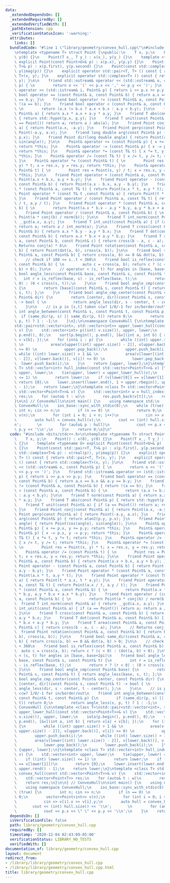 ```yaml
---
data:
  _extendedDependsOn: []
  _extendedRequiredBy: []
  _extendedVerifiedWith: []
  _pathExtension: cpp
  _verificationStatusIcon: ':warning:'
  attributes:
    links: []
  bundledCode: "#line 1 \"library/geometry/convex_hull.cpp\"\n#include <bits/stdc++.h>\n\
    \ntemplate <typename T> struct Point {\npublic:\n    T x, y;\n    Point() : x(0),\
    \ y(0) {}\n    Point(T x_, T y_) : x(x_), y(y_) {}\n    template <typename U>\
    \ explicit Point(const Point<U>& p) : x(p.x), y(p.y) {}\n    Point(const std::pair<T,\
    \ T>& p) : x(p.first), y(p.second) {}\n    Point(const std::complex<T>& p) : x(real(p)),\
    \ y(imag(p)) {}\n    explicit operator std::pair<T, T> () const { return std::pair<T,\
    \ T>(x, y); }\n    explicit operator std::complex<T> () const { return std::complex<T>(x,\
    \ y); }\n\n    friend std::ostream& operator << (std::ostream& o, const Point&\
    \ p) { \n        return o << '(' << p.x << ',' << p.y << ')'; }\n    friend std::istream&\
    \ operator >> (std::istream& i, Point& p) { return i >> p.x >> p.y; }\n    friend\
    \ bool operator == (const Point& a, const Point& b) { return a.x == b.x && a.y\
    \ == b.y; }\n    friend bool operator != (const Point& a, const Point& b) { return\
    \ !(a == b); }\n    friend bool operator < (const Point& a, const Point& b) {\
    \ \n        return (a.x != b.x ? a.x < b.x : a.y < b.y); }\n\n    friend T norm(const\
    \ Point& a) { return a.x * a.x + a.y * a.y; }\n    friend T abs(const Point& p)\
    \ { return std::hypot(p.x, p.y); }\n    friend T unit(const Point& a) { if (a\
    \ == Point()) return a; return a / abs(a); }\n    friend Point conj(const Point&\
    \ a) { return Point(a.x, -a.y); }\n    friend Point perp(const Point& a) { return\
    \ Point(-a.y, a.x); }\n    friend long double arg(const Point& p) { return atan2(p.y,\
    \ p.x); }\n    friend Point dir(long double angle) { return Point(cos(angle),\
    \ sin(angle)); }\n\n    Point& operator += (const Point& p) { x += p.x, y += p.y;\
    \ return *this; }\n    Point& operator -= (const Point& p) { x -= p.x, y -= p.y;\
    \ return *this; }\n    Point& operator *= (const T& t) { x *= t, y *= t; return\
    \ *this; }\n    Point& operator /= (const T& t) { x /= t, y /= t; return *this;\
    \ }\n    Point& operator *= (const Point& t) { \n        Point res = Point(x,\
    \ y) * t; x = res.x, y = res.y; return *this; }\n    Point& operator /= (const\
    \ Point& t) { \n        Point res = Point(x, y) / t; x = res.x, y = res.y; return\
    \ *this; }\n\n    friend Point operator + (const Point& a, const Point& b) { return\
    \ Point(a.x + b.x, a.y + b.y); }\n    friend Point operator - (const Point& a,\
    \ const Point& b) { return Point(a.x - b.x, a.y - b.y); }\n    friend Point operator\
    \ * (const Point& a, const T& t) { return Point(a.x * t, a.y * t); }\n    friend\
    \ Point operator * (const T& t ,const Point& a) { return Point(t * a.x, t * a.y);\
    \ }\n    friend Point operator / (const Point& a, const T& t) { return Point(a.x\
    \ / t, a.y / t); }\n    friend Point operator * (const Point& a, const Point&\
    \ b) { \n        return Point(a.x * b.x - a.y * b.y, a.y * b.x + a.x * b.y); }\n\
    \    friend Point operator / (const Point& a, const Point& b) { \n        return\
    \ Point(a * conj(b) / norm(b)); }\n\n    friend T int_norm(const Point& a) { return\
    \ __gcd(a.x, a.y); }\n    friend T int_unit(const Point& a) { if (a == Point())\
    \ return a; return a / int_norm(a); }\n\n    friend T cross(const Point& a, const\
    \ Point& b) { return a.x * b.y - a.y * b.x; }\n    friend T dot(const Point& a,\
    \ const Point& b) { return a.x * b.x + a.y * b.y; }\n    friend T area(const Point&\
    \ a, const Point& b, const Point& c) { return cross(b - a, c - a); }\n\n    //\
    \ Returns conj(a) * b\n    friend Point rotation(const Point& a, const Point&\
    \ b) { return Point(dot(a, b), cross(a, b)); }\n\n    friend bool same_dir(const\
    \ Point& a, const Point& b) { return cross(a, b) == 0 && dot(a, b) > 0; }\n\n\
    \    // check if 180 <= s..t < 360\n    friend bool is_reflex(const Point& a,\
    \ const Point& b) { \n        auto c = cross(a, b); return c ? (c < 0) : (dot(a,\
    \ b) < 0); }\n\n    // operator < (s, t) for angles in [base, base+2pi)\n    friend\
    \ bool angle_less(const Point& base, const Point& s, const Point& t) {\n     \
    \   int r = is_reflex(base, s) - is_reflex(base, t);\n        return r ? (r <\
    \ 0) : (0 < cross(s, t));\n    }\n\n    friend bool angle_cmp(const Point& base)\
    \ {\n        return [base](const Point& s, const Point& t) { return angle_less(base,\
    \ s, t); };\n    }\n    friend bool angle_cmp_center(const Point& center, const\
    \ Point& dir) {\n        return [center, dir](const Point& s, const Point& t)\
    \ -> bool { \n            return angle_less(dir, s - center, t - center); };\n\
    \    }\n\n    // is p in [s,t] taken ccw? 1/0/-1 for in/border/out\n    friend\
    \ int angle_between(const Point& s, const Point& t, const Point& p) {\n      \
    \  if (same_dir(p, s) || same_dir(p, t)) return 0;\n        return angle_less(s,\
    \ p, t) ? 1 : -1;\n    }\n};\n\nnamespace ConvexHull {\n\ntemplate <class T>\n\
    std::pair<std::vector<int>, std::vector<int>> upper_lower_hull(const std::vector<Point<T>>&\
    \ v) {\n    std::vector<int> p((int) v.size()), upper, lower;\n    iota(p.begin(),\
    \ p.end(), 0);\n    sort(p.begin(), p.end(), [&v](int a, int b) { return v[a]\
    \ < v[b]; });\n    for (int& i : p) {\n        while ((int) upper.size() > 1 &&\
    \ \n            area(v[upper[(int) upper.size() - 2]], v[upper.back()], v[i])\
    \ >= 0) \n            upper.pop_back();\n        upper.push_back(i);\n       \
    \ while ((int) lower.size() > 1 && \n            area(v[lower[(int) lower.size()\
    \ - 2]], v[lower.back()], v[i]) <= 0) \n            lower.pop_back();\n      \
    \  lower.push_back(i);\n    }\n    return {upper, lower};\n}\ntemplate <class\
    \ T> std::vector<int> hull_index(const std::vector<Point<T>>& v) {\n    std::vector<int>\
    \ upper, lower;\n    tie(upper, lower) = upper_lower_hull(v);\n    if ((int) lower.size()\
    \ <= 1) \n        return lower;\n    if (v[lower[0]] == v[lower[1]])\n       \
    \ return {0};\n    lower.insert(lower.end(), 1 + upper.rbegin(), upper.rend()\
    \ - 1);\n    return lower;\n}\ntemplate <class T> std::vector<Point<T>> convex_hull(const\
    \ std::vector<Point<T>>& v) {\n    std::vector<int> w = hull_index(v);\n    std::vector<Point<T>>\
    \ res;\n    for (auto& t : w)\n        res.push_back(v[t]);\n    return res;\n\
    }\n\n} // ConvexHull\n\nint main() {\n    using namespace std;\n    using namespace\
    \ ConvexHull;\n    ios_base::sync_with_stdio(0);\n    while (true) {\n       \
    \ int n; cin >> n;\n        if (n == 0) \n            return 0;\n        vector<Point<int>>\
    \ v(n);\n        for (int i = 0; i < n; i++)\n            cin >> v[i].x >> v[i].y;\n\
    \        auto hull = convex_hull(v);\n        cout << (int) hull.size() << '\\\
    n';       \n        for (auto& p : hull)\n            cout << p.x << \" \" <<\
    \ p.y << '\\n';\n    }\n    return 0;\n}\n"
  code: "#include <bits/stdc++.h>\n\ntemplate <typename T> struct Point {\npublic:\n\
    \    T x, y;\n    Point() : x(0), y(0) {}\n    Point(T x_, T y_) : x(x_), y(y_)\
    \ {}\n    template <typename U> explicit Point(const Point<U>& p) : x(p.x), y(p.y)\
    \ {}\n    Point(const std::pair<T, T>& p) : x(p.first), y(p.second) {}\n    Point(const\
    \ std::complex<T>& p) : x(real(p)), y(imag(p)) {}\n    explicit operator std::pair<T,\
    \ T> () const { return std::pair<T, T>(x, y); }\n    explicit operator std::complex<T>\
    \ () const { return std::complex<T>(x, y); }\n\n    friend std::ostream& operator\
    \ << (std::ostream& o, const Point& p) { \n        return o << '(' << p.x << ','\
    \ << p.y << ')'; }\n    friend std::istream& operator >> (std::istream& i, Point&\
    \ p) { return i >> p.x >> p.y; }\n    friend bool operator == (const Point& a,\
    \ const Point& b) { return a.x == b.x && a.y == b.y; }\n    friend bool operator\
    \ != (const Point& a, const Point& b) { return !(a == b); }\n    friend bool operator\
    \ < (const Point& a, const Point& b) { \n        return (a.x != b.x ? a.x < b.x\
    \ : a.y < b.y); }\n\n    friend T norm(const Point& a) { return a.x * a.x + a.y\
    \ * a.y; }\n    friend T abs(const Point& p) { return std::hypot(p.x, p.y); }\n\
    \    friend T unit(const Point& a) { if (a == Point()) return a; return a / abs(a);\
    \ }\n    friend Point conj(const Point& a) { return Point(a.x, -a.y); }\n    friend\
    \ Point perp(const Point& a) { return Point(-a.y, a.x); }\n    friend long double\
    \ arg(const Point& p) { return atan2(p.y, p.x); }\n    friend Point dir(long double\
    \ angle) { return Point(cos(angle), sin(angle)); }\n\n    Point& operator += (const\
    \ Point& p) { x += p.x, y += p.y; return *this; }\n    Point& operator -= (const\
    \ Point& p) { x -= p.x, y -= p.y; return *this; }\n    Point& operator *= (const\
    \ T& t) { x *= t, y *= t; return *this; }\n    Point& operator /= (const T& t)\
    \ { x /= t, y /= t; return *this; }\n    Point& operator *= (const Point& t) {\
    \ \n        Point res = Point(x, y) * t; x = res.x, y = res.y; return *this; }\n\
    \    Point& operator /= (const Point& t) { \n        Point res = Point(x, y) /\
    \ t; x = res.x, y = res.y; return *this; }\n\n    friend Point operator + (const\
    \ Point& a, const Point& b) { return Point(a.x + b.x, a.y + b.y); }\n    friend\
    \ Point operator - (const Point& a, const Point& b) { return Point(a.x - b.x,\
    \ a.y - b.y); }\n    friend Point operator * (const Point& a, const T& t) { return\
    \ Point(a.x * t, a.y * t); }\n    friend Point operator * (const T& t ,const Point&\
    \ a) { return Point(t * a.x, t * a.y); }\n    friend Point operator / (const Point&\
    \ a, const T& t) { return Point(a.x / t, a.y / t); }\n    friend Point operator\
    \ * (const Point& a, const Point& b) { \n        return Point(a.x * b.x - a.y\
    \ * b.y, a.y * b.x + a.x * b.y); }\n    friend Point operator / (const Point&\
    \ a, const Point& b) { \n        return Point(a * conj(b) / norm(b)); }\n\n  \
    \  friend T int_norm(const Point& a) { return __gcd(a.x, a.y); }\n    friend T\
    \ int_unit(const Point& a) { if (a == Point()) return a; return a / int_norm(a);\
    \ }\n\n    friend T cross(const Point& a, const Point& b) { return a.x * b.y -\
    \ a.y * b.x; }\n    friend T dot(const Point& a, const Point& b) { return a.x\
    \ * b.x + a.y * b.y; }\n    friend T area(const Point& a, const Point& b, const\
    \ Point& c) { return cross(b - a, c - a); }\n\n    // Returns conj(a) * b\n  \
    \  friend Point rotation(const Point& a, const Point& b) { return Point(dot(a,\
    \ b), cross(a, b)); }\n\n    friend bool same_dir(const Point& a, const Point&\
    \ b) { return cross(a, b) == 0 && dot(a, b) > 0; }\n\n    // check if 180 <= s..t\
    \ < 360\n    friend bool is_reflex(const Point& a, const Point& b) { \n      \
    \  auto c = cross(a, b); return c ? (c < 0) : (dot(a, b) < 0); }\n\n    // operator\
    \ < (s, t) for angles in [base, base+2pi)\n    friend bool angle_less(const Point&\
    \ base, const Point& s, const Point& t) {\n        int r = is_reflex(base, s)\
    \ - is_reflex(base, t);\n        return r ? (r < 0) : (0 < cross(s, t));\n   \
    \ }\n\n    friend bool angle_cmp(const Point& base) {\n        return [base](const\
    \ Point& s, const Point& t) { return angle_less(base, s, t); };\n    }\n    friend\
    \ bool angle_cmp_center(const Point& center, const Point& dir) {\n        return\
    \ [center, dir](const Point& s, const Point& t) -> bool { \n            return\
    \ angle_less(dir, s - center, t - center); };\n    }\n\n    // is p in [s,t] taken\
    \ ccw? 1/0/-1 for in/border/out\n    friend int angle_between(const Point& s,\
    \ const Point& t, const Point& p) {\n        if (same_dir(p, s) || same_dir(p,\
    \ t)) return 0;\n        return angle_less(s, p, t) ? 1 : -1;\n    }\n};\n\nnamespace\
    \ ConvexHull {\n\ntemplate <class T>\nstd::pair<std::vector<int>, std::vector<int>>\
    \ upper_lower_hull(const std::vector<Point<T>>& v) {\n    std::vector<int> p((int)\
    \ v.size()), upper, lower;\n    iota(p.begin(), p.end(), 0);\n    sort(p.begin(),\
    \ p.end(), [&v](int a, int b) { return v[a] < v[b]; });\n    for (int& i : p)\
    \ {\n        while ((int) upper.size() > 1 && \n            area(v[upper[(int)\
    \ upper.size() - 2]], v[upper.back()], v[i]) >= 0) \n            upper.pop_back();\n\
    \        upper.push_back(i);\n        while ((int) lower.size() > 1 && \n    \
    \        area(v[lower[(int) lower.size() - 2]], v[lower.back()], v[i]) <= 0) \n\
    \            lower.pop_back();\n        lower.push_back(i);\n    }\n    return\
    \ {upper, lower};\n}\ntemplate <class T> std::vector<int> hull_index(const std::vector<Point<T>>&\
    \ v) {\n    std::vector<int> upper, lower;\n    tie(upper, lower) = upper_lower_hull(v);\n\
    \    if ((int) lower.size() <= 1) \n        return lower;\n    if (v[lower[0]]\
    \ == v[lower[1]])\n        return {0};\n    lower.insert(lower.end(), 1 + upper.rbegin(),\
    \ upper.rend() - 1);\n    return lower;\n}\ntemplate <class T> std::vector<Point<T>>\
    \ convex_hull(const std::vector<Point<T>>& v) {\n    std::vector<int> w = hull_index(v);\n\
    \    std::vector<Point<T>> res;\n    for (auto& t : w)\n        res.push_back(v[t]);\n\
    \    return res;\n}\n\n} // ConvexHull\n\nint main() {\n    using namespace std;\n\
    \    using namespace ConvexHull;\n    ios_base::sync_with_stdio(0);\n    while\
    \ (true) {\n        int n; cin >> n;\n        if (n == 0) \n            return\
    \ 0;\n        vector<Point<int>> v(n);\n        for (int i = 0; i < n; i++)\n\
    \            cin >> v[i].x >> v[i].y;\n        auto hull = convex_hull(v);\n \
    \       cout << (int) hull.size() << '\\n';       \n        for (auto& p : hull)\n\
    \            cout << p.x << \" \" << p.y << '\\n';\n    }\n    return 0;\n}"
  dependsOn: []
  isVerificationFile: false
  path: library/geometry/convex_hull.cpp
  requiredBy: []
  timestamp: '2020-12-04 02:43:09-05:00'
  verificationStatus: LIBRARY_NO_TESTS
  verifiedWith: []
documentation_of: library/geometry/convex_hull.cpp
layout: document
redirect_from:
- /library/library/geometry/convex_hull.cpp
- /library/library/geometry/convex_hull.cpp.html
title: library/geometry/convex_hull.cpp
---
```


